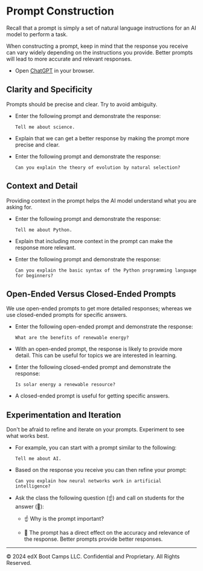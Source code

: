 # Prompt Construction

Recall that a prompt is simply a set of natural language instructions for an AI model to perform a task.

When constructing a prompt, keep in mind that the response you receive can vary widely depending on the instructions you provide. Better prompts will lead to more accurate and relevant responses.

* Open [ChatGPT](https://chatgpt.com/) in your browser.

## Clarity and Specificity

Prompts should be precise and clear. Try to avoid ambiguity.

* Enter the following prompt and demonstrate the response:

  ```text
  Tell me about science.
  ```

* Explain that we can get a better response by making the prompt more precise and clear.

* Enter the following prompt and demonstrate the response:

  ```text
  Can you explain the theory of evolution by natural selection?
  ```

## Context and Detail

Providing context in the prompt helps the AI model understand what you are asking for.

* Enter the following prompt and demonstrate the response:

  ```text
  Tell me about Python.
  ```

* Explain that including more context in the prompt can make the response more relevant.

* Enter the following prompt and demonstrate the response:

  ```text
  Can you explain the basic syntax of the Python programming language for beginners?
  ```

## Open-Ended Versus Closed-Ended Prompts

We use open-ended prompts to get more detailed responses; whereas we use closed-ended prompts for specific answers.

* Enter the following open-ended prompt and demonstrate the response:

  ```text
  What are the benefits of renewable energy?
  ```

* With an open-ended prompt, the response is likely to provide more detail. This can be useful for topics we are interested in learning.

* Enter the following closed-ended prompt and demonstrate the response:

  ```text
  Is solar energy a renewable resource?
  ```

* A closed-ended prompt is useful for getting specific answers.

## Experimentation and Iteration

Don't be afraid to refine and iterate on your prompts. Experiment to see what works best.

* For example, you can start with a prompt similar to the following:

  ```text
  Tell me about AI.
  ```

* Based on the response you receive you can then refine your prompt:

  ```text
  Can you explain how neural networks work in artificial intelligence?
  ```

* Ask the class the following question (☝️) and call on students for the answer (🙋):

  * ☝️ Why is the prompt important?

  * 🙋 The prompt has a direct effect on the accuracy and relevance of the response. Better prompts provide better responses.

---
© 2024 edX Boot Camps LLC. Confidential and Proprietary. All Rights Reserved.
